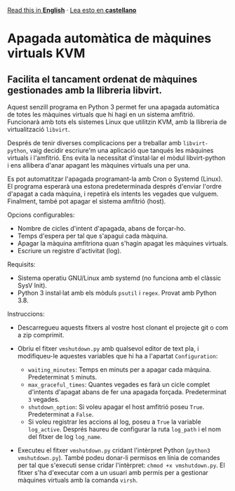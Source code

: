 [Read this in **English**](README.md) · [Lea esto en **castellano**](README.es.md)

# Apagada automàtica de màquines virtuals KVM
## Facilita el tancament ordenat de màquines gestionades amb la llibreria libvirt.

Aquest senzill programa en Python 3 permet fer una apagada automàtica de totes les màquines virtuals que hi hagi en un sistema amfitrió. Funcionarà amb tots els sistemes Linux que utilitzin KVM, amb la llibreria de virtualització ```libvirt```.

Després de tenir diverses complicacions per a treballar amb ```libvirt-python```, vaig decidir escriure'm una aplicació que tanqués les màquines virtuals i l'amfitrió. Ens evita la necessitat d'instal·lar el mòdul libvirt-python i ens allibera d'anar apagant les màquines virtuals una per una.

Es pot automatitzar l'apagada programant-la amb Cron o Systemd (Linux). El programa esperarà una estona predeterminada després d'enviar l'ordre d'apagat a cada màquina, i repetirà els intents les vegades que vulguem. Finalment, també pot apagar el sistema amfitrió (host).

Opcions configurables:

- Nombre de cicles d'intent d'apagada, abans de forçar-ho.
- Temps d'espera per tal que s'apagui cada màquina.
- Apagar la màquina amfitriona quan s'hagin apagat les màquines virtuals.
- Escriure un registre d'activitat (log).

Requisits:

- Sistema operatiu GNU/Linux amb systemd (no funciona amb el clàssic SysV Init).
- Python 3 instal·lat amb els mòduls ```psutil``` i ```regex```. Provat amb Python 3.8.

Instruccions:

- Descarregueu aquests fitxers al vostre host clonant el projecte git o com a zip comprimit.
- Obriu el fitxer ```vmshutdown.py``` amb qualsevol editor de text pla, i modifiqueu-le aquestes variables que hi ha a l'apartat ```Configuration```: 

    - ```waiting_minutes```: Temps en minuts per a apagar cada màquina. Predeterminat ```5``` minuts.
    - ```max_graceful_times```: Quantes vegades es farà un cicle complet d'intents d'apagat abans de fer una apagada forçada. Predeterminat ```3``` vegades.
    - ```shutdown_option```: Si voleu apagar el host amfitrió poseu ```True```. Predeterminat a ```False```.
    - Si voleu registrar les accions al log, poseu a ```True``` la variable ```log_active```. Després haureu de configurar la ruta ```log_path``` i el nom del fitxer de log ```log_name```.

- Executeu el fitxer ```vmshutdown.py``` cridant l'intèrpret Python (```python3 vmshutdown.py```). També podeu donar-li permisos en línia de comandes per tal que s'executi sense cridar l'intèrpret: ```chmod +x vmshutdown.py```. El fitxer s'ha d'executar com a un usuari amb permís per a gestionar màquines virtuals amb la comanda ```virsh```.

